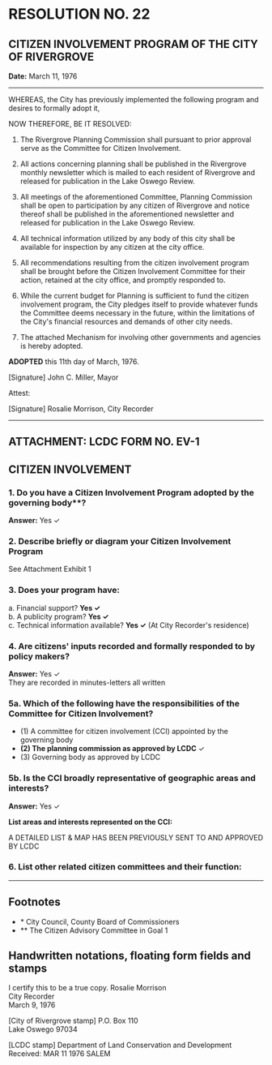 # RESOLUTION NO. 22

## CITIZEN INVOLVEMENT PROGRAM OF THE CITY OF RIVERGROVE

**Date:** March 11, 1976

---

WHEREAS, the City has previously implemented the following program and desires to formally adopt it,

NOW THEREFORE, BE IT RESOLVED:

1. The Rivergrove Planning Commission shall pursuant to prior approval serve as the Committee for Citizen Involvement.

2. All actions concerning planning shall be published in the Rivergrove monthly newsletter which is mailed to each resident of Rivergrove and released for publication in the Lake Oswego Review.

3. All meetings of the aforementioned Committee, Planning Commission shall be open to participation by any citizen of Rivergrove and notice thereof shall be published in the aforementioned newsletter and released for publication in the Lake Oswego Review.

4. All technical information utilized by any body of this city shall be available for inspection by any citizen at the city office.

5. All recommendations resulting from the citizen involvement program shall be brought before the Citizen Involvement Committee for their action, retained at the city office, and promptly responded to.

6. While the current budget for Planning is sufficient to fund the citizen involvement program, the City pledges itself to provide whatever funds the Committee deems necessary in the future, within the limitations of the City's financial resources and demands of other city needs.

7. The attached Mechanism for involving other governments and agencies is hereby adopted.

**ADOPTED** this 11th day of March, 1976.

[Signature]
John C. Miller, Mayor

Attest:

[Signature]
Rosalie Morrison, City Recorder

---

## ATTACHMENT: LCDC FORM NO. EV-1

## CITIZEN INVOLVEMENT

### 1. Do you have a Citizen Involvement Program adopted by the governing body\*\*?

**Answer:** Yes ✓

### 2. Describe briefly or diagram your Citizen Involvement Program

See Attachment Exhibit 1

### 3. Does your program have:

a. Financial support? **Yes ✓**  
b. A publicity program? **Yes ✓**  
c. Technical information available? **Yes ✓** (At City Recorder's residence)

### 4. Are citizens' inputs recorded and formally responded to by policy makers?

**Answer:** Yes ✓  
They are recorded in minutes-letters all written

### 5a. Which of the following have the responsibilities of the Committee for Citizen Involvement?

- (1) A committee for citizen involvement (CCI) appointed by the governing body
- **(2) The planning commission as approved by LCDC** ✓
- (3) Governing body as approved by LCDC

### 5b. Is the CCI broadly representative of geographic areas and interests?

**Answer:** Yes ✓

**List areas and interests represented on the CCI:**

A DETAILED LIST & MAP HAS BEEN PREVIOUSLY SENT TO AND APPROVED BY LCDC

### 6. List other related citizen committees and their function:

---

## Footnotes

- \* City Council, County Board of Commissioners
- \*\* The Citizen Advisory Committee in Goal 1

## Handwritten notations, floating form fields and stamps

I certify this to be a true copy.
Rosalie Morrison  
City Recorder  
March 9, 1976

[City of Rivergrove stamp]
P.O. Box 110  
Lake Oswego 97034

[LCDC stamp]
Department of Land Conservation and Development  
Received: MAR 11 1976
SALEM

